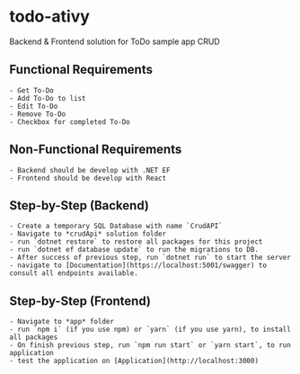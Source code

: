 # todo-ativy
Backend &amp; Frontend solution for ToDo sample app CRUD

## Functional Requirements

    - Get To-Do
    - Add To-Do to list
    - Edit To-Do
    - Remove To-Do
    - Checkbox for completed To-Do
  
## Non-Functional Requirements

    - Backend should be develop with .NET EF
    - Frontend should be develop with React

## Step-by-Step (Backend)

    - Create a temporary SQL Database with name `CrudAPI`
    - Navigate to *crudApi* solution folder
    - run `dotnet restore` to restore all packages for this project
    - run `dotnet ef database update` to run the migrations to DB.
    - After success of previous step, run `dotnet run` to start the server
    - navigate to [Documentation](https://localhost:5001/swagger) to consult all endpoints available.

## Step-by-Step (Frontend)

    - Navigate to *app* folder
    - run `npm i` (if you use npm) or `yarn` (if you use yarn), to install all packages
    - On finish previous step, run `npm run start` or `yarn start`, to run application
    - test the application on [Application](http://localhost:3000)